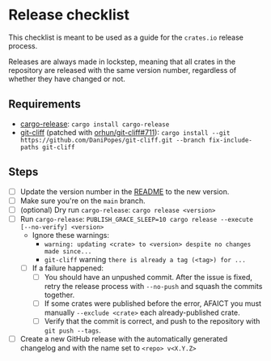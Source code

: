 # Release checklist

This checklist is meant to be used as a guide for the `crates.io` release process.

Releases are always made in lockstep, meaning that all crates in the repository
are released with the same version number, regardless of whether they have
changed or not.

## Requirements

- [cargo-release](https://github.com/crate-ci/cargo-release): `cargo install cargo-release`
- [git-cliff](https://github.com/orhun/git-cliff) (patched with [orhun/git-cliff#711](https://github.com/orhun/git-cliff/pull/711)): `cargo install --git https://github.com/DaniPopes/git-cliff.git --branch fix-include-paths git-cliff`

## Steps

- [ ] Update the version number in the [README](./README.md#installation) to the new version.
- [ ] Make sure you're on the `main` branch.
- [ ] (optional) Dry run `cargo-release`: `cargo release <version>`
- [ ] Run `cargo-release`: `PUBLISH_GRACE_SLEEP=10 cargo release --execute [--no-verify] <version>`
  - Ignore these warnings:
    - `warning: updating <crate> to <version> despite no changes made since...`
    - `git-cliff` warning `there is already a tag (<tag>) for ...`
  - [ ] If a failure happened:
    - [ ] You should have an unpushed commit. After the issue is fixed, retry the release process with `--no-push` and squash the commits together.
    - [ ] If some crates were published before the error, AFAICT you must manually `--exclude <crate>` each already-published crate.
    - [ ] Verify that the commit is correct, and push to the repository with `git push --tags`.
- [ ] Create a new GitHub release with the automatically generated changelog and with the name set to `<repo> v<X.Y.Z>`
